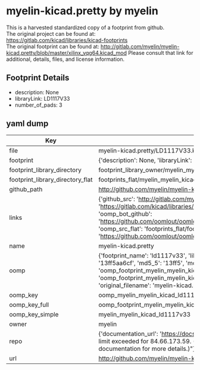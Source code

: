 # myelin-kicad.pretty by myelin  
This is a harvested standardized copy of a footprint from github.  
The original project can be found at:  
https://gitlab.com/kicad/libraries/kicad-footprints  
The original footprint can be found at:
http://gitlab.com/myelin/myelin-kicad.pretty/blob/master/xilinx_vqg64.kicad_mod
Please consult that link for additional, details, files, and license information.  
## Footprint Details
* description: None  
* libraryLink: LD1117V33  
* number_of_pads: 3  
## yaml dump  
| Key | Value |  
| --- | --- |  
| file | myelin-kicad.pretty/LD1117V33.kicad_mod |  
| footprint | {'description': None, 'libraryLink': 'LD1117V33', 'number_of_pads': 3} |  
| footprint_library_directory | footprint_library_owner/myelin_myelin-kicad.pretty |  
| footprint_library_directory_flat | footprints_flat/myelin_myelin_kicad_ld1117v33/working |  
| github_path | http://github.com/myelin/myelin-kicad.pretty/blob/master/LD1117V33.kicad_mod |  
| links | {'github_src': 'http://gitlab.com/myelin/myelin-kicad.pretty/blob/master/xilinx_vqg64.kicad_mod', 'github_src_repo': 'https://gitlab.com/kicad/libraries/kicad-footprints', 'oomp_bot': 'footprints/myelin_myelin_kicad_ld1117v33/working', 'oomp_bot_github': 'https://github.com/oomlout/oomlout_oomp_footprint_bot/tree/main/footprints/myelin_myelin_kicad_ld1117v33/working', 'oomp_src_flat': 'footprints_flat/footprints_flat/myelin_myelin_kicad_ld1117v33/working', 'oomp_src_flat_github': 'https://github.com/oomlout/oomlout_oomp_footprint_src/tree/main/footprints_flat/myelin_myelin_kicad_ld1117v33/working'} |  
| name | myelin-kicad.pretty |  
| oomp | {'footprint_name': 'ld1117v33', 'library_name': 'myelin_kicad', 'md5': '13ff5aa6cf73b2fc288534def18406f1', 'md5_10': '13ff5aa6cf', 'md5_5': '13ff5', 'md5_6': '13ff5a', 'oomp_key': 'oomp_myelin_myelin_kicad_ld1117v33', 'oomp_key_extra': 'oomp_footprint_myelin_myelin_kicad_ld1117v33', 'oomp_key_full': 'oomp_footprint_myelin_myelin_kicad_ld1117v33_13ff5a', 'oomp_key_simple': 'myelin_myelin_kicad_ld1117v33', 'original_filename': 'myelin-kicad.pretty/LD1117V33.kicad_mod', 'owner_name': 'myelin'} |  
| oomp_key | oomp_myelin_myelin_kicad_ld1117v33 |  
| oomp_key_full | oomp_footprint_myelin_myelin_kicad_ld1117v33 |  
| oomp_key_simple | myelin_myelin_kicad_ld1117v33 |  
| owner | myelin |  
| repo | {'documentation_url': 'https://docs.github.com/rest/overview/resources-in-the-rest-api#rate-limiting', 'message': "API rate limit exceeded for 84.66.173.59. (But here's the good news: Authenticated requests get a higher rate limit. Check out the documentation for more details.)"} |  
| url | http://github.com/myelin/myelin-kicad.pretty |  


